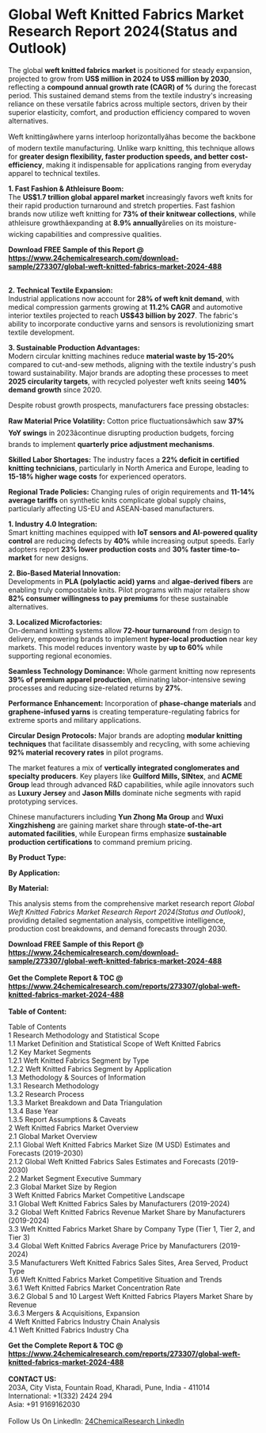 <h1>Global Weft Knitted Fabrics Market Research Report 2024(Status and Outlook)</h1><p>The global <strong>weft knitted fabrics market</strong> is positioned for steady expansion, projected to grow from <strong>US$ million in 2024 to US$ million by 2030</strong>, reflecting a <strong>compound annual growth rate (CAGR) of %</strong> during the forecast period. This sustained demand stems from the textile industry's increasing reliance on these versatile fabrics across multiple sectors, driven by their superior elasticity, comfort, and production efficiency compared to woven alternatives.</p><p>Weft knittingâwhere yarns interloop horizontallyâhas become the backbone of modern textile manufacturing. Unlike warp knitting, this technique allows for <strong>greater design flexibility, faster production speeds, and better cost-efficiency</strong>, making it indispensable for applications ranging from everyday apparel to technical textiles.</p><p><strong>1. Fast Fashion &amp; Athleisure Boom:</strong><br>
The <strong>US$1.7 trillion global apparel market</strong> increasingly favors weft knits for their rapid production turnaround and stretch properties. Fast fashion brands now utilize weft knitting for <strong>73% of their knitwear collections</strong>, while athleisure growthâexpanding at <strong>8.9% annually</strong>ârelies on its moisture-wicking capabilities and compressive qualities.</p><div><b>Download FREE Sample of this Report @ 
            <a href="https://www.24chemicalresearch.com/download-sample/273307/global-weft-knitted-fabrics-market-2024-488">
            https://www.24chemicalresearch.com/download-sample/273307/global-weft-knitted-fabrics-market-2024-488</a></b></div><br><p><strong>2. Technical Textile Expansion:</strong><br>
Industrial applications now account for <strong>28% of weft knit demand</strong>, with medical compression garments growing at <strong>11.2% CAGR</strong> and automotive interior textiles projected to reach <strong>US$43 billion by 2027</strong>. The fabric's ability to incorporate conductive yarns and sensors is revolutionizing smart textile development.</p><p><strong>3. Sustainable Production Advantages:</strong><br>
Modern circular knitting machines reduce <strong>material waste by 15-20%</strong> compared to cut-and-sew methods, aligning with the textile industry's push toward sustainability. Major brands are adopting these processes to meet <strong>2025 circularity targets</strong>, with recycled polyester weft knits seeing <strong>140% demand growth</strong> since 2020.</p><p>Despite robust growth prospects, manufacturers face pressing obstacles:</p><p><strong>Raw Material Price Volatility:</strong> Cotton price fluctuationsâwhich saw <strong>37% YoY swings</strong> in 2023âcontinue disrupting production budgets, forcing brands to implement <strong>quarterly price adjustment mechanisms</strong>.</p><p><strong>Skilled Labor Shortages:</strong> The industry faces a <strong>22% deficit in certified knitting technicians</strong>, particularly in North America and Europe, leading to <strong>15-18% higher wage costs</strong> for experienced operators.</p><p><strong>Regional Trade Policies:</strong> Changing rules of origin requirements and <strong>11-14% average tariffs</strong> on synthetic knits complicate global supply chains, particularly affecting US-EU and ASEAN-based manufacturers.</p><p><strong>1. Industry 4.0 Integration:</strong><br>
Smart knitting machines equipped with <strong>IoT sensors and AI-powered quality control</strong> are reducing defects by <strong>40%</strong> while increasing output speeds. Early adopters report <strong>23% lower production costs</strong> and <strong>30% faster time-to-market</strong> for new designs.</p><p><strong>2. Bio-Based Material Innovation:</strong><br>
Developments in <strong>PLA (polylactic acid) yarns</strong> and <strong>algae-derived fibers</strong> are enabling truly compostable knits. Pilot programs with major retailers show <strong>82% consumer willingness to pay premiums</strong> for these sustainable alternatives.</p><p><strong>3. Localized Microfactories:</strong><br>
On-demand knitting systems allow <strong>72-hour turnaround</strong> from design to delivery, empowering brands to implement <strong>hyper-local production</strong> near key markets. This model reduces inventory waste by <strong>up to 60%</strong> while supporting regional economies.</p><p><strong>Seamless Technology Dominance:</strong> Whole garment knitting now represents <strong>39% of premium apparel production</strong>, eliminating labor-intensive sewing processes and reducing size-related returns by <strong>27%</strong>.</p><p><strong>Performance Enhancement:</strong> Incorporation of <strong>phase-change materials</strong> and <strong>graphene-infused yarns</strong> is creating temperature-regulating fabrics for extreme sports and military applications.</p><p><strong>Circular Design Protocols:</strong> Major brands are adopting <strong>modular knitting techniques</strong> that facilitate disassembly and recycling, with some achieving <strong>92% material recovery rates</strong> in pilot programs.</p><p>The market features a mix of <strong>vertically integrated conglomerates and specialty producers</strong>. Key players like <strong>Guilford Mills, SINtex</strong>, and <strong>ACME Group</strong> lead through advanced R&amp;D capabilities, while agile innovators such as <strong>Luxury Jersey</strong> and <strong>Jason Mills</strong> dominate niche segments with rapid prototyping services.</p><p>Chinese manufacturers including <strong>Yun Zhong Ma Group</strong> and <strong>Wuxi Xingzhisheng</strong> are gaining market share through <strong>state-of-the-art automated facilities</strong>, while European firms emphasize <strong>sustainable production certifications</strong> to command premium pricing.</p><p><strong>By Product Type:</strong></p><p><strong>By Application:</strong></p><p><strong>By Material:</strong></p><p>This analysis stems from the comprehensive market research report <em>Global Weft Knitted Fabrics Market Research Report 2024(Status and Outlook)</em>, providing detailed segmentation analysis, competitive intelligence, production cost breakdowns, and demand forecasts through 2030.</p><div><b>Download FREE Sample of this Report @ 
            <a href="https://www.24chemicalresearch.com/download-sample/273307/global-weft-knitted-fabrics-market-2024-488">
            https://www.24chemicalresearch.com/download-sample/273307/global-weft-knitted-fabrics-market-2024-488</a></b></div><br><div><b>Get the Complete Report & TOC @ 
            <a href="https://www.24chemicalresearch.com/reports/273307/global-weft-knitted-fabrics-market-2024-488">
            https://www.24chemicalresearch.com/reports/273307/global-weft-knitted-fabrics-market-2024-488</a></b></div><br>
            <b>Table of Content:</b><p>Table of Contents<br />
1 Research Methodology and Statistical Scope<br />
1.1 Market Definition and Statistical Scope of Weft Knitted Fabrics<br />
1.2 Key Market Segments<br />
1.2.1 Weft Knitted Fabrics Segment by Type<br />
1.2.2 Weft Knitted Fabrics Segment by Application<br />
1.3 Methodology & Sources of Information<br />
1.3.1 Research Methodology<br />
1.3.2 Research Process<br />
1.3.3 Market Breakdown and Data Triangulation<br />
1.3.4 Base Year<br />
1.3.5 Report Assumptions & Caveats<br />
2 Weft Knitted Fabrics Market Overview<br />
2.1 Global Market Overview<br />
2.1.1 Global Weft Knitted Fabrics Market Size (M USD) Estimates and Forecasts (2019-2030)<br />
2.1.2 Global Weft Knitted Fabrics Sales Estimates and Forecasts (2019-2030)<br />
2.2 Market Segment Executive Summary<br />
2.3 Global Market Size by Region<br />
3 Weft Knitted Fabrics Market Competitive Landscape<br />
3.1 Global Weft Knitted Fabrics Sales by Manufacturers (2019-2024)<br />
3.2 Global Weft Knitted Fabrics Revenue Market Share by Manufacturers (2019-2024)<br />
3.3 Weft Knitted Fabrics Market Share by Company Type (Tier 1, Tier 2, and Tier 3)<br />
3.4 Global Weft Knitted Fabrics Average Price by Manufacturers (2019-2024)<br />
3.5 Manufacturers Weft Knitted Fabrics Sales Sites, Area Served, Product Type<br />
3.6 Weft Knitted Fabrics Market Competitive Situation and Trends<br />
3.6.1 Weft Knitted Fabrics Market Concentration Rate<br />
3.6.2 Global 5 and 10 Largest Weft Knitted Fabrics Players Market Share by Revenue<br />
3.6.3 Mergers & Acquisitions, Expansion<br />
4 Weft Knitted Fabrics Industry Chain Analysis<br />
4.1 Weft Knitted Fabrics Industry Cha</p><div><b>Get the Complete Report & TOC @ 
            <a href="https://www.24chemicalresearch.com/reports/273307/global-weft-knitted-fabrics-market-2024-488">
            https://www.24chemicalresearch.com/reports/273307/global-weft-knitted-fabrics-market-2024-488</a></b></div><br><b>CONTACT US:</b><br>
            203A, City Vista, Fountain Road, Kharadi, Pune, India - 411014<br>
            International: +1(332) 2424 294<br>
            Asia: +91 9169162030 <br><br>
            Follow Us On LinkedIn: <a href="https://www.linkedin.com/company/24chemicalresearch/">24ChemicalResearch LinkedIn</a>